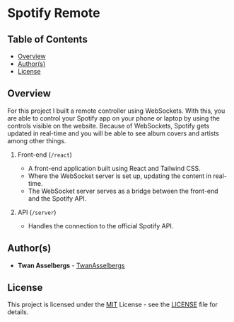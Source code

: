 # Spotify Remote


## Table of Contents

  - [Overview](#overview)
  - [Author(s)](#authors)
  - [License](#license)


## Overview

For this project I built a remote controller using WebSockets. With this, you are able to control your Spotify app on your phone or laptop by using the controls visible on the website. Because of WebSockets, Spotify gets updated in real-time and you will be able to see album covers and artists among other things.

1. Front-end (`/react`)

   - A front-end application built using React and Tailwind CSS.
   - Where the WebSocket server is set up, updating the content in real-time.
   - The WebSocket server serves as a bridge between the front-end and the Spotify API.

2. API (`/server`)

   - Handles the connection to the official Spotify API.
     

## Author(s)

- **Twan Asselbergs** - [TwanAsselbergs](https://github.com/TwanAsselbergs)


## License

This project is licensed under the [MIT](LICENSE) License - see the [LICENSE](LICENSE) file for details.
